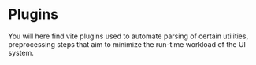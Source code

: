 # Plugins

You will here find vite plugins used to automate parsing of certain utilities, preprocessing steps that aim to minimize the run-time workload of the UI system.
